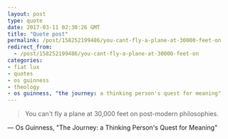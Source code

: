 ```yaml
---
layout: post
type: quote
date: 2017-03-11 02:30:26 GMT
title: "Quote post"
permalink: /post/158252199486/you-cant-fly-a-plane-at-30000-feet-on
redirect_from: 
  - /post/158252199486/you-cant-fly-a-plane-at-30000-feet-on
categories:
- fiat lux
- quotes
- os guinness
- theology
- os guinness, "the journey: a thinking person's quest for meaning"
---
```

<blockquote>You can't fly a plane at 30,000 feet on post-modern philosophies.</blockquote>

 — Os Guinness, "The Journey: a Thinking Person's Quest for Meaning"